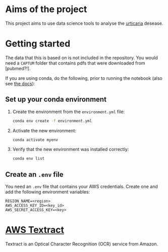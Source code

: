 # Aims of the project
This project aims to use data science tools to analyse the [urticaria](https://en.wikipedia.org/wiki/Hives) desease.

# Getting started
The data that this is based on is not included in the repository. You would need a `CAPTUM` folder that contains pdfs that were downloaded from \[pubmed?!\].

If you are using conda, do the following, prior to running the notebook (also see [the docs](https://docs.conda.io/projects/conda/en/latest/user-guide/tasks/manage-environments.html#creating-an-environment-from-an-environment-yml-file)):

## Set up your conda environment
1. Create the environment from the `environment.yml` file:  
    ``` bash
    conda env create -f environment.yml
    ```
2. Activate the new environment:
    ``` bash
    conda activate myenv
    ```
3. Verify that the new environment was installed correctly:
    ``` bash
    conda env list
    ```

## Create an `.env` file
You need an `.env` file that contains your AWS credentials. Create one and add the following environment variables:
```
REGION_NAME=<region>
AWS_ACCESS_KEY_ID=<key_id>
AWS_SECRET_ACCESS_KEY=<key> 
```

# [AWS Textract](https://aws.amazon.com/textract/)
Textract is an Optical Character Recognition (OCR) service from Amazon.

